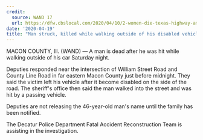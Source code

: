```yaml
---
credit:
  source: WAND 17
  url: https://dfw.cbslocal.com/2020/04/10/2-women-die-texas-highway-amazon-tractor-trailer-crash/
date: '2020-04-19'
title: "Man struck, killed while walking outside of his disabled vehicle"
---
```

MACON COUNTY, Ill. (WAND) — A man is dead after he was hit while walking outside of his car Saturday night.

Deputies responded near the intersection of William Street Road and County Line Road in far eastern Macon County just before midnight. They said the victim left his vehicle after it become disabled on the side of the road. The sheriff's office then said the man walked into the street and was hit by a passing vehicle.

Deputies are not releasing the 46-year-old man's name until the family has been notified.

The Decatur Police Department Fatal Accident Reconstruction Team is assisting in the investigation.
